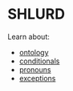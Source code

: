 # SHLURD

Learn about:

* [ontology](ontology.md)
* [conditionals](conditionals.md)
* [pronouns](pronouns.md)
* [exceptions](exceptionCodes.md)
